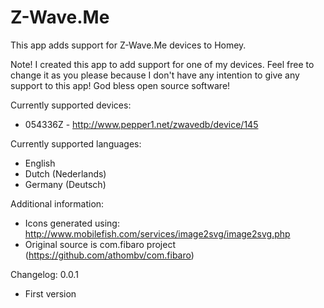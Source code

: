 # Z-Wave.Me

This app adds support for Z-Wave.Me devices to Homey.

Note! I created this app to add support for one of my devices. Feel free to change it as you please because I don't have any intention to give any support to this app! God bless open source software!

Currently supported devices:
* 054336Z - http://www.pepper1.net/zwavedb/device/145

Currently supported languages:
* English
* Dutch (Nederlands)
* Germany (Deutsch)

Additional information:
* Icons generated using: http://www.mobilefish.com/services/image2svg/image2svg.php
* Original source is com.fibaro project (https://github.com/athombv/com.fibaro)

Changelog:
0.0.1
* First version
